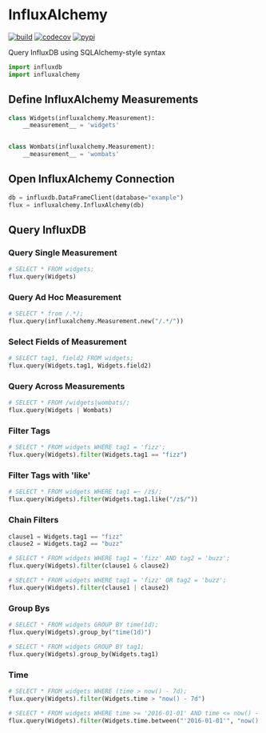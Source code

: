 # InfluxAlchemy

[![build](https://travis-ci.org/amancevice/influxalchemy.svg?branch=master)](https://travis-ci.org/amancevice/influxalchemy)
[![codecov](https://codecov.io/gh/amancevice/influxalchemy/branch/master/graph/badge.svg)](https://codecov.io/gh/amancevice/influxalchemy)
[![pypi](https://badge.fury.io/py/influxalchemy.svg)](https://badge.fury.io/py/influxalchemy)

Query InfluxDB using SQLAlchemy-style syntax


```python
import influxdb
import influxalchemy
```

## Define InfluxAlchemy Measurements


```python
class Widgets(influxalchemy.Measurement):
    __measurement__ = 'widgets'


class Wombats(influxalchemy.Measurement):
    __measurement__ = 'wombats'
```

## Open InfluxAlchemy Connection


```python
db = influxdb.DataFrameClient(database="example")
flux = influxalchemy.InfluxAlchemy(db)
```


## Query InfluxDB


### Query Single Measurement

```python
# SELECT * FROM widgets;
flux.query(Widgets)
```


### Query Ad Hoc Measurement

```python
# SELECT * from /.*/;
flux.query(influxalchemy.Measurement.new("/.*/"))
```


### Select Fields of Measurement

```python
# SELECT tag1, field2 FROM widgets;
flux.query(Widgets.tag1, Widgets.field2)
```


### Query Across Measurements

```python
# SELECT * FROM /widgets|wombats/;
flux.query(Widgets | Wombats)
```


### Filter Tags

```python
# SELECT * FROM widgets WHERE tag1 = 'fizz';
flux.query(Widgets).filter(Widgets.tag1 == "fizz")
```


### Filter Tags with 'like'

```python
# SELECT * FROM widgets WHERE tag1 =~ /z$/;
flux.query(Widgets).filter(Widgets.tag1.like("/z$/"))
```


### Chain Filters

```python
clause1 = Widgets.tag1 == "fizz"
clause2 = Widgets.tag2 == "buzz"

# SELECT * FROM widgets WHERE tag1 = 'fizz' AND tag2 = 'buzz';
flux.query(Widgets).filter(clause1 & clause2)

# SELECT * FROM widgets WHERE tag1 = 'fizz' OR tag2 = 'buzz';
flux.query(Widgets).filter(clause1 | clause2)
```


### Group Bys

```python
# SELECT * FROM widgets GROUP BY time(1d);
flux.query(Widgets).group_by("time(1d)")

# SELECT * FROM widgets GROUP BY tag1;
flux.query(Widgets).group_by(Widgets.tag1)
```


### Time

```python
# SELECT * FROM widgets WHERE (time > now() - 7d);
flux.query(Widgets).filter(Widgets.time > "now() - 7d")

# SELECT * FROM widgets WHERE time >= '2016-01-01' AND time <= now() - 7d;
flux.query(Widgets).filter(Widgets.time.between("'2016-01-01'", "now() - 7d"))
```
